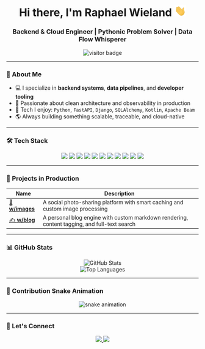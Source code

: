<h1 align="center">
  Hi there, I'm Raphael Wieland <img src="https://raw.githubusercontent.com/ABSphreak/ABSphreak/master/gifs/Hi.gif" width="30px">
</h1>
<h3 align="center">Backend & Cloud Engineer | Pythonic Problem Solver | Data Flow Whisperer</h3>

<p align="center">
  <img src="https://komarev.com/ghpvc/?username=wielandtech&style=flat-square&color=35A89C" alt="visitor badge"/>
</p>

---

### 🧠 About Me

- 💻 I specialize in **backend systems**, **data pipelines**, and **developer tooling**
- 🧪 Passionate about clean architecture and observability in production
- 🧰 Tech I enjoy: `Python`, `FastAPI`, `Django`, `SQLAlchemy`, `Kotlin`, `Apache Beam`
- 🌎 Always building something scalable, traceable, and cloud-native

---

### 🛠️ Tech Stack

<p align="center">
  <img src="https://img.shields.io/badge/Python-05122A?style=flat&logo=python&logoColor=white"/>
  <img src="https://img.shields.io/badge/Kotlin-05122A?style=flat&logo=kotlin&logoColor=white"/>
  <img src="https://img.shields.io/badge/FastAPI-05122A?style=flat&logo=fastapi"/>
  <img src="https://img.shields.io/badge/Django-05122A?style=flat&logo=django"/>
  <img src="https://img.shields.io/badge/Apache%20Beam-05122A?style=flat&logo=apachespark"/>
  <img src="https://img.shields.io/badge/SQLAlchemy-05122A?style=flat&logo=sqlite"/>
  <img src="https://img.shields.io/badge/Terraform-05122A?style=flat&logo=terraform"/>
  <img src="https://img.shields.io/badge/Docker-05122A?style=flat&logo=docker"/>
  <img src="https://img.shields.io/badge/Kubernetes-05122A?style=flat&logo=kubernetes"/>
  <img src="https://img.shields.io/badge/Google%20Cloud-05122A?style=flat&logo=googlecloud"/>
  <img src="https://img.shields.io/badge/Datadog-05122A?style=flat&logo=datadog"/>
</p>

---

### 🚧 Projects in Production

| Name | Description |
|------|-------------|
| [🔗 **w/images**](https://wielandtech.com/images) | A social photo-sharing platform with smart caching and custom image processing |
| [✍️ **w/blog**](https://wielandtech.com/blog) | A personal blog engine with custom markdown rendering, content tagging, and full-text search |

---

### 📊 GitHub Stats

<p align="center">
  <img src="https://github-readme-stats.vercel.app/api?username=wielandtech&show_icons=true&theme=react&hide=prs" alt="GitHub Stats"/>
  <br/>
  <img src="https://github-readme-stats.vercel.app/api/top-langs/?username=wielandtech&layout=compact&theme=react&hide=html" alt="Top Languages"/>
</p>

---

### 🐍 Contribution Snake Animation

<p align="center">
  <img src="https://raw.githubusercontent.com/wielandtech/wielandtech/output/github-contribution-grid-snake.svg" alt="snake animation"/>
</p>

---

### 🤝 Let's Connect

<p align="center">
  <a href="https://linkedin.com/in/raphaelwieland">
    <img src="https://img.shields.io/badge/-LinkedIn-35A89C?style=for-the-badge&logo=linkedin&logoColor=white" />
  </a>
  <a href="https://wielandtech.com">
    <img src="https://img.shields.io/badge/-wielandtech.com-35A89C?style=for-the-badge&logo=Google-Chrome&logoColor=white" />
  </a>
</p>
